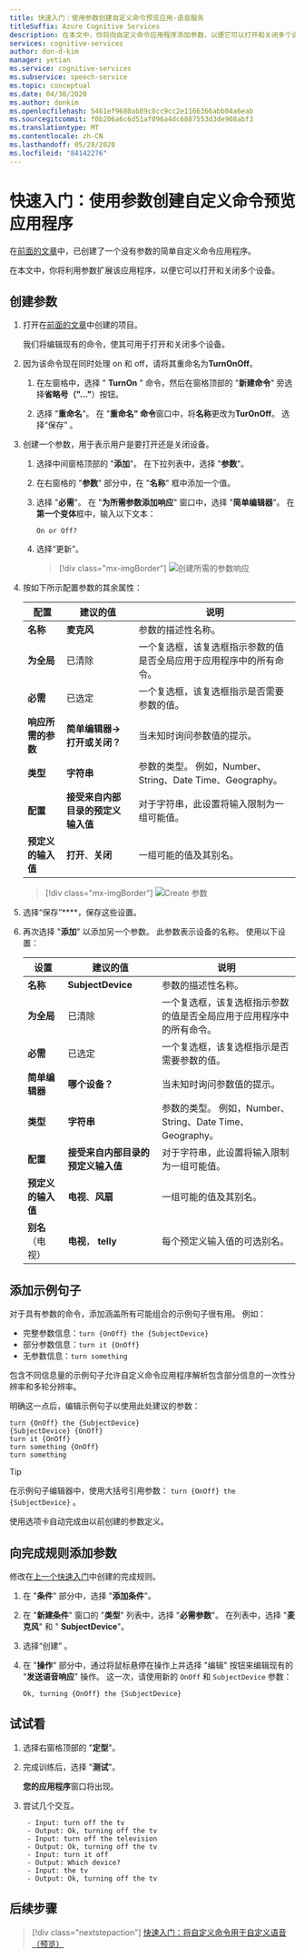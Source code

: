 ```yaml
---
title: 快速入门：使用参数创建自定义命令预览应用-语音服务
titleSuffix: Azure Cognitive Services
description: 在本文中，你将向自定义命令应用程序添加参数，以便它可以打开和关闭多个设备。
services: cognitive-services
author: don-d-kim
manager: yetian
ms.service: cognitive-services
ms.subservice: speech-service
ms.topic: conceptual
ms.date: 04/30/2020
ms.author: donkim
ms.openlocfilehash: 5461ef9680ab89c8cc9cc2e1166366abb04a6eab
ms.sourcegitcommit: f0b206a6c6d51af096a4dc6887553d3de908abf3
ms.translationtype: MT
ms.contentlocale: zh-CN
ms.lasthandoff: 05/28/2020
ms.locfileid: "84142276"
---
```

# <a name="quickstart-create-a-custom-commands-preview-application-with-parameters"></a>快速入门：使用参数创建自定义命令预览应用程序

在[前面的文章](./quickstart-custom-speech-commands-create-new.md)中，已创建了一个没有参数的简单自定义命令应用程序。

在本文中，你将利用参数扩展该应用程序，以便它可以打开和关闭多个设备。

## <a name="create-parameters"></a>创建参数

1. 打开在[前面的文章](./quickstart-custom-speech-commands-create-new.md)中创建的项目。

   我们将编辑现有的命令，使其可用于打开和关闭多个设备。
1. 因为该命令现在同时处理 on 和 off，请将其重命名为**TurnOnOff**。
   1. 在左窗格中，选择 " **TurnOn** " 命令，然后在窗格顶部的 "**新建命令**" 旁选择**省略号（"..."**）按钮。
   
   1. 选择 "**重命名**"。 在 "**重命名" 命令**窗口中，将**名称**更改为**TurOnOff**。 选择“保存” 。

1. 创建一个参数，用于表示用户是要打开还是关闭设备。
   1. 选择中间窗格顶部的 "**添加**"。 在下拉列表中，选择 "**参数**"。
   1. 在右窗格的 "**参数**" 部分中，在 "**名称**" 框中添加一个值。
   1. 选择 "**必需**"。 在 "**为所需参数添加响应**" 窗口中，选择 "**简单编辑器**"。 在**第一个变体**框中，输入以下文本：
        ```
        On or Off?
        ```
   1. 选择“更新”。

       > [!div class="mx-imgBorder"]
       > ![创建所需的参数响应](media/custom-speech-commands/add-required-on-off-parameter-response.png)
   
1. 按如下所示配置参数的其余属性：
       

    | 配置      | 建议的值     | 说明                                                      |
    | ------------------ | ----------------| ---------------------------------------------------------------------|
    | **名称**               | **麦克风**           | 参数的描述性名称。                                                                  |
    | **为全局**          | 已清除       | 一个复选框，该复选框指示参数的值是否全局应用于应用程序中的所有命令。|
    | **必需**           | 已选定         | 一个复选框，该复选框指示是否需要参数的值。  |
    | **响应所需的参数**      |**简单编辑器-> 打开或关闭？**      | 当未知时询问参数值的提示。 |
    | **类型**               | **字符串**          | 参数的类型。 例如，Number、String、Date Time、Geography。   |
    | **配置**      | **接受来自内部目录的预定义输入值** | 对于字符串，此设置将输入限制为一组可能值。 |
    | **预定义的输入值**     | **打开**、**关闭**             | 一组可能的值及其别名。         |
       


    > [!div class="mx-imgBorder"]
    > ![Create 参数](media/custom-speech-commands/create-on-off-parameter.png)

1. 选择“保存”****，保存这些设置。

 1. 再次选择 "**添加**" 以添加另一个参数。 此参数表示设备的名称。 使用以下设置：
   

       | 设置            | 建议的值       | 说明                                                                                               |
       | ------------------ | --------------------- | --------------------------------------------------------------------------------------------------------- |
       | **名称**               | **SubjectDevice**         | 参数的描述性名称。                                                                     |
       | **为全局**          | 已清除             | 一个复选框，该复选框指示参数的值是否全局应用于应用程序中的所有命令。 |
       | **必需**           | 已选定               | 一个复选框，该复选框指示是否需要参数的值。          |
       | **简单编辑器**      | **哪个设备？**    | 当未知时询问参数值的提示。                                       |
       | **类型**               | **字符串**                | 参数的类型。 例如，Number、String、Date Time、Geography。                                                |
       | **配置**      | **接受来自内部目录的预定义输入值** | 对于字符串，此设置将输入限制为一组可能值。       |
       | **预定义的输入值** | **电视**、**风扇**               | 一组可能的值及其别名。                               |
       | **别名**（电视）      | **电视**， **telly**     | 每个预定义输入值的可选别名。                                 |

## <a name="add-example-sentences"></a>添加示例句子

对于具有参数的命令，添加涵盖所有可能组合的示例句子很有用。 例如：

- 完整参数信息：`turn {OnOff} the {SubjectDevice}`
- 部分参数信息：`turn it {OnOff}`
- 无参数信息：`turn something`

包含不同信息量的示例句子允许自定义命令应用程序解析包含部分信息的一次性分辨率和多轮分辨率。

明确这一点后，编辑示例句子以使用此处建议的参数：

```
turn {OnOff} the {SubjectDevice}
{SubjectDevice} {OnOff}
turn it {OnOff}
turn something {OnOff}
turn something
```
> [!TIP]
> 在示例句子编辑器中，使用大括号引用参数： `turn {OnOff} the {SubjectDevice}` 。
>
> 使用选项卡自动完成由以前创建的参数定义。

## <a name="add-parameters-to-completion-rules"></a>向完成规则添加参数

修改在[上一个快速入门](./quickstart-custom-speech-commands-create-new.md)中创建的完成规则。

1. 在 "**条件**" 部分中，选择 "**添加条件**"。
1. 在 "**新建条件**" 窗口的 "**类型**" 列表中，选择 "**必需参数**"。 在列表中，选择 "**麦克风**" 和 " **SubjectDevice**"。
1. 选择“创建” 。
1. 在 "**操作**" 部分中，通过将鼠标悬停在操作上并选择 "编辑" 按钮来编辑现有的 "**发送语音响应**" 操作。 这一次，请使用新的 `OnOff` 和 `SubjectDevice` 参数：

    ```
    Ok, turning {OnOff} the {SubjectDevice}
    ```

## <a name="try-it-out"></a>试试看
1. 选择右窗格顶部的 "**定型**"。

1. 完成训练后，选择 "**测试**"。
    
    **您的应用程序**窗口将出现。

1. 尝试几个交互。

        - Input: turn off the tv
        - Output: Ok, turning off the tv        
        - Input: turn off the television
        - Output: Ok, turning off the tv
        - Input: turn it off
        - Output: Which device?
        - Input: the tv
        - Output: Ok, turning off the tv

## <a name="next-steps"></a>后续步骤
> [!div class="nextstepaction"]
> [快速入门：将自定义命令用于自定义语音（预览）](./quickstart-custom-speech-commands-select-custom-voice.md)
